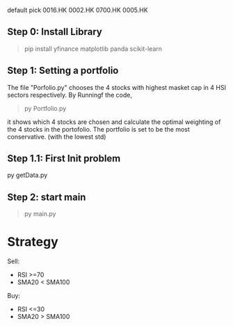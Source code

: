 default pick 
0016.HK
0002.HK
0700.HK
0005.HK

## Step 0: Install Library

> pip install yfinance matplotlib panda scikit-learn

## Step 1: Setting a portfolio

The file "Porfolio.py" chooses the 4 stocks with highest masket cap in 4 HSI sectors respectively.
By Runningf the code,

> py Portfolio.py

it shows which 4 stocks are chosen and calculate the optimal weighting of the 4 stocks in the portofolio.
The portfolio is set to be the most conservative. (with the lowest std)

## Step 1.1: First Init problem

py getData.py

## Step 2: start main

> py main.py

# Strategy

Sell:

- RSI >=70
- SMA20 < SMA100

Buy:

- RSI <=30
- SMA20 > SMA100
